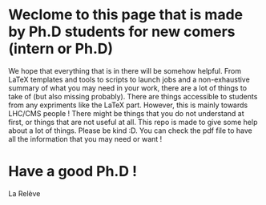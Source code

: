 # Weclome to this page that is made by Ph.D students for new comers (intern or Ph.D)

We hope that everything that is in there will be somehow helpful. From LaTeX templates and tools to scripts to launch jobs and a non-exhaustive summary of what you may need in your work, there are a lot of things to take of (but also missing probably). There are things accessible to students from any expriments like the LaTeX part. However, this is mainly towards LHC/CMS people !
There might be things that you do not understand at first, or things that are not useful at all. This repo is made to give some help about a lot of things. Please be kind :D.
You can check the pdf file to have all the information that you may need or want !

# Have a good Ph.D !
 La Relève

